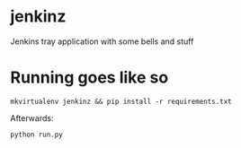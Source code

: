 jenkinz
=======

Jenkins tray application with some bells and stuff

Running goes like so
=======
```mkvirtualenv jenkinz && pip install -r requirements.txt```

Afterwards:

```python run.py```